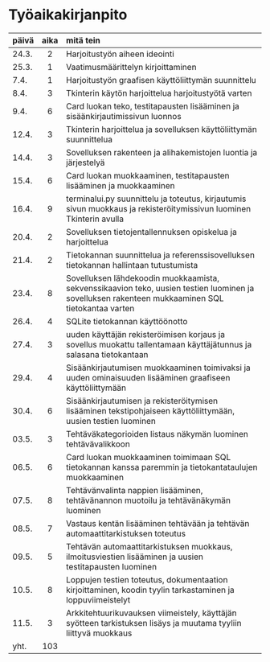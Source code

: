# Työaikakirjanpito

| päivä | aika | mitä tein                                                                     |
| ----- | :--: | :---------------------------------------------------------------------------- |
| 24.3. | 2    | Harjoitustyön aiheen ideointi                                                 |
| 25.3. | 1    | Vaatimusmäärittelyn kirjoittaminen                                            |
|  7.4. | 1    | Harjoitustyön graafisen käyttöliittymän suunnittelu                           |
|  8.4. | 3    | Tkinterin käytön harjoittelua harjoitustyötä varten                           |
|  9.4. | 6    | Card luokan teko, testitapausten lisääminen ja sisäänkirjautimissivun luonnos |
|  12.4.| 3    | Tkinterin harjoittelua ja sovelluksen käyttöliittymän suunnittelua            |
|  14.4.| 3    | Sovelluksen rakenteen ja alihakemistojen luontia ja järjestelyä               |
|  15.4.| 6    | Card luokan muokkaaminen, testitapausten lisääminen ja muokkaaminen           |
|  16.4.| 9    | terminalui.py suunnittelu ja toteutus, kirjautumis sivun muokkaus ja rekisteröitymissivun luominen Tkinterin avulla|
|  20.4.| 2    | Sovelluksen tietojentallennuksen opiskelua ja harjoittelua                   |
|  21.4.| 2    | Tietokannan suunnittelua ja referenssisovelluksen tietokannan hallintaan tutustumista|
|  23.4.| 8    | Sovelluksen lähdekoodin muokkaamista, sekvenssikaavion teko, uusien testien luominen ja sovelluksen rakenteen mukkaaminen SQL tietokantaa varten|
|  26.4.| 4    | SQLite tietokannan käyttöönotto|
|  27.4.| 3    | uuden käyttäjän rekisteröimisen korjaus ja sovellus muokattu tallentamaan käyttäjätunnus ja salasana tietokantaan|
|  29.4.| 4    | Sisäänkirjautumisen muokkaaminen toimivaksi ja uuden ominaisuuden lisääminen graafiseen käyttöliittymään|
|  30.4.| 6    | Sisäänkirjautumisen ja rekisteröitymisen lisääminen tekstipohjaiseen käyttöliittymään, uusien testien luominen|
|  03.5.| 3   | Tehtäväkategorioiden listaus näkymän luominen tehtävävalikkoon|
|  06.5.| 6   | Card luokan muokkaaminen toimimaan SQL tietokannan kanssa paremmin ja tietokantataulujen muokkaaminen|
|  07.5.| 8  | Tehtävänvalinta nappien lisääminen, tehtävänannon muotoilu ja tehtävänäkymän luominen|
|  08.5.| 7   | Vastaus kentän lisääminen tehtävään ja tehtävän automaattitarkistuksen toteutus|
|  09.5.| 5   | Tehtävän automaattitarkistuksen muokkaus, ilmoitusviestien lisääminen ja uusien testitapausten luominen|
|  10.5.| 8   | Loppujen testien toteutus, dokumentaation kirjoittaminen, koodin tyylin tarkastaminen ja loppuviimeistelyt|
|  11.5.| 3   | Arkkitehtuurikuvauksen viimeistely, käyttäjän syötteen tarkistuksen lisäys ja muutama tyyliin liittyvä muokkaus|
|  yht. | 103  | |